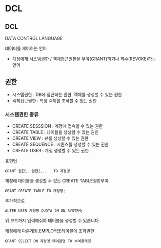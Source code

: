 # DCL

## DCL

DATA CONTROL LANGUAGE

데이터를 제어하는 언어

* 계정에게 시스템권한 / 객체접근권한을 부여\(GRANT\)하거나 회수\(REVOKE\)하는 언어

## 권한

* 시스템권한 : DB에 접근하는 권한, 객체를 생성할 수 있는 권한
* 객체접근권한 : 특정 객체를 조작할 수 있는 권한

### 시스템권한 종류

* CREATE SESSSION : 계정에 접속할 수 있는 권한
* CREATE TABLE : 테이블을 생성할 수 있는 권한
* CREATE VIEW : 뷰를 생성할 수 있는 권한
* CREATE SEQUENCE : 시퀀스를 생성할 수 있는 권한
* CREATE USER : 계정 생성할 수 있는 권한

표현법

```text
GRANT 권한1, 권한2,.... TO 계정명
```

계정에 테이블을 생성할 수 있는 CREATE TABLE권한부여

```text
GRANT CREATE TABLE TO 계정명;
```

추가적으로

```text
ALTER USER 계정명 QUOTA 2M ON SYSTEM;
```

위 코드까지 입력해줘야 태이블을 생성할 수 있습니다.

계정에게 다른계정.EMPLOYEE테이블에 조회권한

```text
GRANT SELECT ON 계정명.테이블명 TO 부여할계정
```

